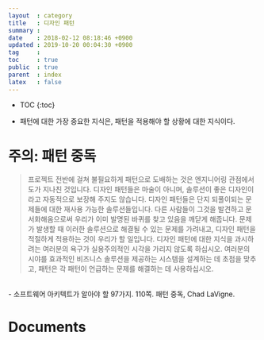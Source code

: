 ```yaml
---
layout  : category
title   : 디자인 패턴
summary :
date    : 2018-02-12 08:18:46 +0900
updated : 2019-10-20 00:04:30 +0900
tag     :
toc     : true
public  : true
parent  : index
latex   : false
---
```

* TOC
{:toc}

* 패턴에 대한 가장 중요한 지식은, 패턴을 적용해야 할 상황에 대한 지식이다.

# 주의: 패턴 중독

> 프로젝트 전반에 걸쳐 불필요하게 패턴으로 도배하는 것은 엔지니어링 관점에서 도가 지나친 것입니다. 디자인 패턴들은 마술이 아니며, 솔루션이 좋은 디자인이라고 자동적으로 보장해 주지도 않습니다. 디자인 패턴들은 단지 되풀이되는 문제들에 대한 재사용 가능한 솔루션들입니다. 다른 사람들이 그것을 발견하고 문서화해옴으로써 우리가 이미 발명된 바퀴를 찾고 있음을 깨닫게 해줍니다. 문제가 발생할 때 이러한 솔루션으로 해결될 수 있는 문제를 가려내고, 디자인 패턴을 적절하게 적용하는 것이 우리가 할 일입니다. 디자인 패턴에 대한 지식을 과시하려는 여러분의 욕구가 실용주의적인 시각을 가리지 않도록 하십시오. 여러분의 시야를 효과적인 비즈니스 솔루션을 제공하는 시스템을 설계하는 데 초점을 맞추고, 패턴은 각 패턴이 언급하는 문제를 해결하는 데 사용하십시오.  
<br>
- 소프트웨어 아키텍트가 알아야 할 97가지. 110쪽. 패턴 중독, Chad LaVigne.

# Documents
